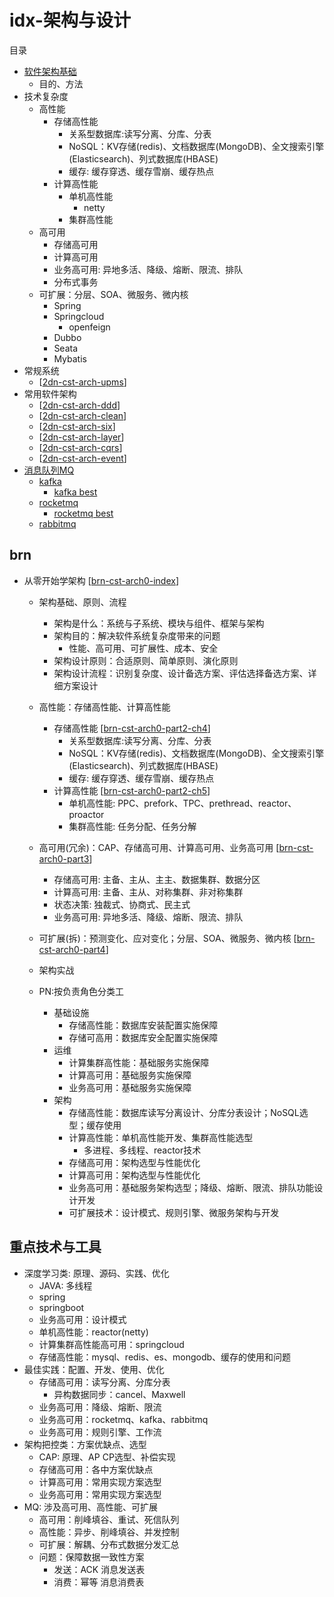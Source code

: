 # idx-架构与设计 

目录

-   [软件架构基础](id:dn-cst-arch-base)
    -   目的、方法
-   技术复杂度
    -   高性能
        -   存储高性能
            -   关系型数据库:读写分离、分库、分表
            -   NoSQL：KV存储(redis)、文档数据库(MongoDB)、全文搜索引擎(Elasticsearch)、列式数据库(HBASE)
            -   缓存:
                缓存穿透、缓存雪崩、缓存热点
        -   计算高性能
            -   单机高性能
                -   netty
            -   集群高性能
    -   高可用
        -   存储高可用
        -   计算高可用
        -   业务高可用:
            异地多活、降级、熔断、限流、排队
        -   分布式事务
    -   可扩展：分层、SOA、微服务、微内核
        -   Spring
        -   Springcloud
            -   openfeign
        -   Dubbo
        -   Seata
        -   Mybatis
-   常规系统
    -   [[2dn-cst-arch-upms]]
-   常用软件架构
    -  [[2dn-cst-arch-ddd]]
    -  [[2dn-cst-arch-clean]]
    -  [[2dn-cst-arch-six]]
    -  [[2dn-cst-arch-layer]]
    -  [[2dn-cst-arch-cqrs]]
    -  [[2dn-cst-arch-event]] 
-   [消息队列MQ](id:idx-cst-mq)
    -   [kafka](id:dn-cst-kafka)
        -   [kafka best](id:dn-cst-kafka-best)
    -   [rocketmq](id:dn-cst-rocketmq-base)
        -   [rocketmq best](id:dn-cst-rocketmq-best)
    -   [rabbitmq](id:dn-cst-rabbitmq-base)

## brn

-   从零开始学架构 [[brn-cst-arch0-index]]
    -   架构基础、原则、流程
        -   架构是什么：系统与子系统、模块与组件、框架与架构
        -   架构目的：解决软件系统复杂度带来的问题
            -   性能、高可用、可扩展性、成本、安全
        -   架构设计原则：合适原则、简单原则、演化原则
        -   架构设计流程：识别复杂度、设计备选方案、评估选择备选方案、详细方案设计
    -   高性能：存储高性能、计算高性能
        -   存储高性能 [[brn-cst-arch0-part2-ch4]]
            -   关系型数据库:读写分离、分库、分表
            -   NoSQL：KV存储(redis)、文档数据库(MongoDB)、全文搜索引擎(Elasticsearch)、列式数据库(HBASE)
            -   缓存:
                缓存穿透、缓存雪崩、缓存热点
        -   计算高性能 [[brn-cst-arch0-part2-ch5]]
            -   单机高性能:
                PPC、prefork、TPC、prethread、reactor、proactor
            -   集群高性能: 任务分配、任务分解

    -   高可用(冗余)：CAP、存储高可用、计算高可用、业务高可用 [[brn-cst-arch0-part3]]
        -   存储高可用: 主备、主从、主主、数据集群、数据分区
        -   计算高可用: 主备、主从、对称集群、非对称集群
        -   状态决策: 独裁式、协商式、民主式
        -   业务高可用:
            异地多活、降级、熔断、限流、排队
    -   可扩展(拆)：预测变化、应对变化；分层、SOA、微服务、微内核 [[brn-cst-arch0-part4]]
    -   架构实战

    -   PN:按负责角色分类工

        -   基础设施
            -   存储高性能：数据库安装配置实施保障
            -   存储可高用：数据库安全配置实施保障
        -   运维
            -   计算集群高性能：基础服务实施保障
            -   计算高可用：基础服务实施保障
            -   业务高可用：基础服务实施保障
        -   架构
            -   存储高性能：数据库读写分离设计、分库分表设计；NoSQL选型；缓存使用
            -   计算高性能：单机高性能开发、集群高性能选型
                -   多进程、多线程、reactor技术
            -   存储高可用：架构选型与性能优化
            -   计算高可用：架构选型与性能优化
            -   业务高可用：基础服务架构选型；降级、熔断、限流、排队功能设计开发
            -   可扩展技术：设计模式、规则引擎、微服务架构与开发

## 重点技术与工具

-   深度学习类: 原理、源码、实践、优化
    -   JAVA: 多线程
    -   spring
    -   springboot
    -   业务高可用：设计模式
    -   单机高性能：reactor(netty)
    -   计算集群高性能高可用：springcloud
    -   存储高性能：mysql、redis、es、mongodb、缓存的使用和问题
-   最佳实践：配置、开发、使用、优化
    -   存储高可用：读写分离、分库分表
        -   异构数据同步：cancel、Maxwell
    -   业务高可用：降级、熔断、限流
    -   业务高可用：rocketmq、kafka、rabbitmq
    -   业务高可用：规则引擎、工作流
-   架构把控类：方案优缺点、选型
    -   CAP: 原理、AP CP选型、补偿实现
    -   存储高可用：各中方案优缺点
    -   计算高可用：常用实现方案选型
    -   业务高可用：常用实现方案选型
-   MQ: 涉及高可用、高性能、可扩展
    -   高可用：削峰填谷、重试、死信队列
    -   高性能：异步、削峰填谷、并发控制
    -   可扩展：解耦、分布式数据分发汇总
    -   问题：保障数据一致性方案
        -   发送：ACK 消息发送表
        -   消费：幂等 消息消费表


[//begin]: # "Autogenerated link references for markdown compatibility"
[2dn-cst-arch-upms]: 2dn-cst-arch-upms.md "dn-arch-upms"
[2dn-cst-arch-ddd]: 2dn-cst-arch-ddd.md "领域驱动"
[2dn-cst-arch-clean]: 2dn-cst-arch-clean.md "clean架构 clean架构"
[2dn-cst-arch-six]: 2dn-cst-arch-six.md "六边形架构"
[2dn-cst-arch-layer]: 2dn-cst-arch-layer.md "分层架构"
[2dn-cst-arch-cqrs]: 2dn-cst-arch-cqrs.md "CQRS"
[2dn-cst-arch-event]: 2dn-cst-arch-event.md "事件驱动架构"
[brn-cst-arch0-index]: brn-cst-arch0/brn-cst-arch0-index.md "从零开始学架构"
[brn-cst-arch0-part2-ch4]: brn-cst-arch0/brn-cst-arch0-part2-ch4.md "第4章 存储高性能"
[brn-cst-arch0-part2-ch5]: brn-cst-arch0/brn-cst-arch0-part2-ch5.md "第5章 计算高性能"
[brn-cst-arch0-part3]: brn-cst-arch0/brn-cst-arch0-part3.md "第6章 CAP"
[brn-cst-arch0-part4]: brn-cst-arch0/brn-cst-arch0-part4.md "第11章 可扩展模式"
[//end]: # "Autogenerated link references"